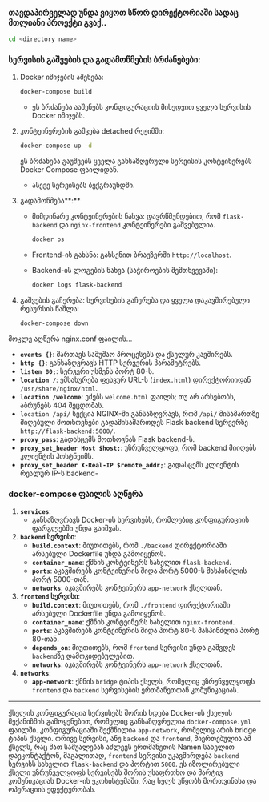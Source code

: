 ### თავდაპირველად უნდა ვიყოთ სწორ დირექტორიაში სადაც მთლიანი პროექტი გვაქ..

```bash
cd <directory name>
```

### სერვისის გაშვების და გადამოწმების ბრძანებები:

1. Docker იმიჯების აშენება:
    
    ```bash
    docker-compose build
    ```
    
    - ეს ბრძანება ააშენებს კონფიგურაციის მიხედვით ყველა სერვისის Docker იმიჯებს.
2. კონტეინერების გაშვება detached რეჟიმში:
    
    ```bash
    docker-compose up -d
    ```
    
    ეს ბრძანება გაუშვებს ყველა განსაზღვრული სერვისის კონტეინერებს  Docker Compose ფაილიდან.
    
    - ასევე სერვისებს  ბექგრაუნდში.
3. გადამოწმება**:**
    - მიმდინარე კონტეინერების ნახვა: დავრწმუნდებით, რომ `flask-backend` და `nginx-frontend` კონტეინერები გაშვებულია.
        
        ```bash
        docker ps
        ```
        
    - Frontend-ის გახსნა:
    გახსენით ბრაუზერში `http://localhost`.
    - Backend-ის ლოგების ნახვა (საჭიროების შემთხვევაში):
        
        ```bash
        docker logs flask-backend
        ```
        
4. გაშვების გაჩერება:
სერვისების გაჩერება და ყველა დაკავშირებული რესურსის წაშლა:
    
    ```bash
    docker-compose down
    ```
    

მოკლე აღწერა nginx.conf ფაილის…

- **`events {}`**: მართავს სამუშაო პროცესებს და ქსელურ კავშირებს.
- **`http {}`**: განსაზღვრავს HTTP სერვერის პარამეტრებს.
- **`listen 80;`**: სერვერი უსმენს პორტ 80-ს.
- **`location /`**: ემსახურება ფესვურ URL-ს (`index.html`) დირექტორიიდან `/usr/share/nginx/html`.
- **`location /welcome`**: ეძებს `welcome.html` ფაილს; თუ არ არსებობს, აბრუნებს 404 შეცდომას.
- `location /api/` სექცია NGINX-ში განსაზღვრავს, რომ `/api/` მისამართზე მიღებული მოთხოვნები გადამისამართდეს Flask backend სერვერზე `http://flask-backend:5000/`.
- **`proxy_pass`**: გადასცემს მოთხოვნას Flask backend-ს.
- **`proxy_set_header Host $host;`**: უზრუნველყოფს, რომ backend მიიღებს კლიენტის ჰოსტნეიმს.
- **`proxy_set_header X-Real-IP $remote_addr;`**: გადასცემს კლიენტის რეალურ IP-ს backend-

### docker-compose ფაილის აღწერა

1. **`services`**:
    - განსაზღვრავს Docker-ის სერვისებს, რომლებიც კონფიგურაციის ფარგლებში უნდა გაიშვას.
2. **`backend` სერვისი**:
    - **`build.context`**: მიუთითებს, რომ `./backend` დირექტორიაში არსებული Dockerfile უნდა გამოიყენოს.
    - **`container_name`**: ქმნის კონტეინერს სახელით `flask-backend`.
    - **`ports`**: აკავშირებს კონტეინერის შიდა პორტ 5000-ს მასპინძლის პორტ 5000-თან.
    - **`networks`**: აკავშირებს კონტეინერს `app-network` ქსელთან.
3. **`frontend` სერვისი**:
    - **`build.context`**: მიუთითებს, რომ `./frontend` დირექტორიაში არსებული Dockerfile უნდა გამოიყენოს.
    - **`container_name`**: ქმნის კონტეინერს სახელით `nginx-frontend`.
    - **`ports`**: აკავშირებს კონტეინერის შიდა პორტ 80-ს მასპინძლის პორტ 80-თან.
    - **`depends_on`**: მიუთითებს, რომ `frontend` სერვისი უნდა გაშვდეს `backend`ზე დამოკიდებულებით.
    - **`networks`**: აკავშირებს კონტეინერს `app-network` ქსელთან.
4. **`networks`**:
    - **`app-network`**: ქმნის `bridge` ტიპის ქსელს, რომელიც უზრუნველყოფს `frontend` და `backend` სერვისების ერთმანეთთან კომუნიკაციას.


------------------------------------------------------------------------------------------------------------------------------------------
ქსელის კონფიგურაცია სერვისებს შორის ხდება Docker-ის ქსელის მექანიზმის გამოყენებით, რომელიც განსაზღვრულია `docker-compose.yml` ფაილში. კონფიგურაციაში შექმნილია `app-network`, რომელიც არის bridge ტიპის ქსელი. ორივე სერვისი, ანუ `backend` და `frontend`, მიერთებულია ამ ქსელს, რაც მათ საშუალებას აძლევს ერთმანეთის Namen სახელით დაეკონტაქტონ, მაგალითად, `frontend` სერვისი უკავშირდება `backend` სერვისს სახელით `flask-backend` და პორტით `5000`. ეს იზოლირებული ქსელი უზრუნველყოფს სერვისებს შორის უსაფრთხო და მარტივ კომუნიკაციას Docker-ის ეკოსისტემაში, რაც ხელს უწყობს მორთვინასა და ოპერაციის ეფექტურობას.
